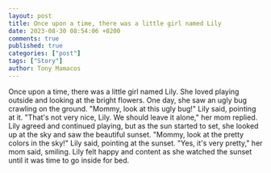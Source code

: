 ```yaml
---
layout: post
title: Once upon a time, there was a little girl named Lily
date: 2023-08-30 08:54:06 +0200
comments: true
published: true
categories: ["post"]
tags: ["Story"]
author: Tony Mamacos
---
```

Once upon a time, there was a little girl named Lily. She loved playing outside and looking at the bright flowers. One day, she saw an ugly bug crawling on the ground. 
"Mommy, look at this ugly bug!" Lily said, pointing at it. 
"That's not very nice, Lily. We should leave it alone," her mom replied. 
Lily agreed and continued playing, but as the sun started to set, she looked up at the sky and saw the beautiful sunset. 
"Mommy, look at the pretty colors in the sky!" Lily said, pointing at the sunset. 
"Yes, it's very pretty," her mom said, smiling. 
Lily felt happy and content as she watched the sunset until it was time to go inside for bed.
